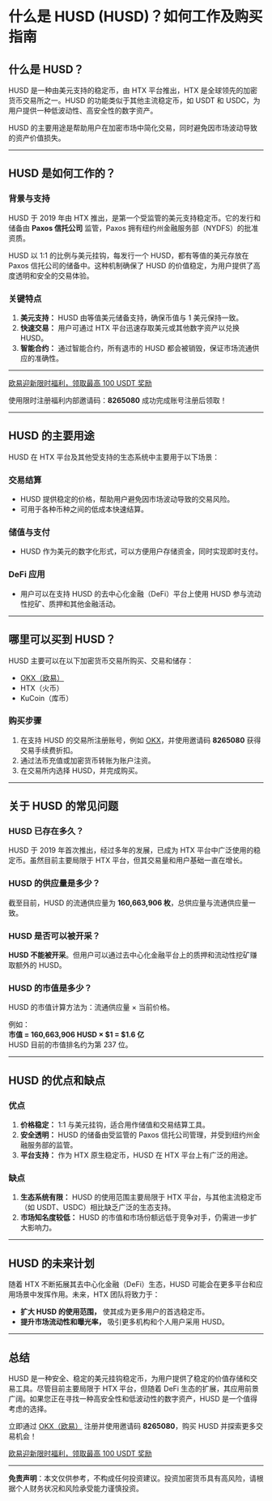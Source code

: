 # 什么是 HUSD (HUSD)？如何工作及购买指南



## 什么是 HUSD？

HUSD 是一种由美元支持的稳定币，由 HTX 平台推出，HTX 是全球领先的加密货币交易所之一。HUSD 的功能类似于其他主流稳定币，如 USDT 和 USDC，为用户提供一种低波动性、高安全性的数字资产。

HUSD 的主要用途是帮助用户在加密市场中简化交易，同时避免因市场波动导致的资产价值损失。

---

## HUSD 是如何工作的？

### 背景与支持
HUSD 于 2019 年由 HTX 推出，是第一个受监管的美元支持稳定币。它的发行和储备由 **Paxos 信托公司** 监管，Paxos 拥有纽约州金融服务部（NYDFS）的批准资质。

HUSD 以 1:1 的比例与美元挂钩，每发行一个 HUSD，都有等值的美元存放在 Paxos 信托公司的储备中。这种机制确保了 HUSD 的价值稳定，为用户提供了高度透明和安全的交易体验。

### 关键特点
1. **美元支持：** HUSD 由等值美元储备支持，确保币值与 1 美元保持一致。
2. **快速交易：** 用户可通过 HTX 平台迅速存取美元或其他数字资产以兑换 HUSD。
3. **智能合约：** 通过智能合约，所有退市的 HUSD 都会被销毁，保证市场流通供应的准确性。

---
[欧易迎新限时福利，领取最高 100 USDT 奖励](https://bit.ly/OKXe)  

使用限时注册福利内部邀请码：**8265080** 成功完成账号注册后领取！

---
## HUSD 的主要用途

HUSD 在 HTX 平台及其他受支持的生态系统中主要用于以下场景：

### 交易结算
- HUSD 提供稳定的价格，帮助用户避免因市场波动导致的交易风险。
- 可用于各种币种之间的低成本快速结算。

### 储值与支付
- HUSD 作为美元的数字化形式，可以方便用户存储资金，同时实现即时支付。

### DeFi 应用
- 用户可以在支持 HUSD 的去中心化金融（DeFi）平台上使用 HUSD 参与流动性挖矿、质押和其他金融活动。

---

## 哪里可以买到 HUSD？

HUSD 主要可以在以下加密货币交易所购买、交易和储存：

- [OKX（欧易）](https://bit.ly/OKXe)  
- HTX（火币）  
- KuCoin（库币）  

### 购买步骤
1. 在支持 HUSD 的交易所注册账号，例如 [OKX](https://bit.ly/OKXe)，并使用邀请码 **8265080** 获得交易手续费折扣。
2. 通过法币充值或加密货币转账为账户注资。
3. 在交易所内选择 HUSD，并完成购买。

---

## 关于 HUSD 的常见问题

### HUSD 已存在多久？
HUSD 于 2019 年首次推出，经过多年的发展，已成为 HTX 平台中广泛使用的稳定币。虽然目前主要局限于 HTX 平台，但其交易量和用户基础一直在增长。

### HUSD 的供应量是多少？
截至目前，HUSD 的流通供应量为 **160,663,906 枚**，总供应量与流通供应量一致。

### HUSD 是否可以被开采？
**HUSD 不能被开采**。但用户可以通过去中心化金融平台上的质押和流动性挖矿赚取额外的 HUSD。

### HUSD 的市值是多少？
HUSD 的市值计算方法为：流通供应量 × 当前价格。

例如：  
**市值 = 160,663,906 HUSD × $1 = $1.6 亿**  
HUSD 目前的市值排名约为第 237 位。

---

## HUSD 的优点和缺点

### 优点
1. **价格稳定：** 1:1 与美元挂钩，适合用作储值和交易结算工具。
2. **安全透明：** HUSD 的储备由受监管的 Paxos 信托公司管理，并受到纽约州金融服务部的监管。
3. **平台支持：** 作为 HTX 原生稳定币，HUSD 在 HTX 平台上有广泛的用途。

### 缺点
1. **生态系统有限：** HUSD 的使用范围主要局限于 HTX 平台，与其他主流稳定币（如 USDT、USDC）相比缺乏广泛的生态支持。
2. **市场知名度较低：** HUSD 的市值和市场份额远低于竞争对手，仍需进一步扩大影响力。

---

## HUSD 的未来计划

随着 HTX 不断拓展其去中心化金融（DeFi）生态，HUSD 可能会在更多平台和应用场景中发挥作用。未来，HTX 团队将致力于：
- **扩大 HUSD 的使用范围，** 使其成为更多用户的首选稳定币。
- **提升市场流动性和曝光率，** 吸引更多机构和个人用户采用 HUSD。

---

## 总结

HUSD 是一种安全、稳定的美元挂钩稳定币，为用户提供了稳定的价值存储和交易工具。尽管目前主要局限于 HTX 平台，但随着 DeFi 生态的扩展，其应用前景广阔。如果您正在寻找一种高安全性和低波动性的数字资产，HUSD 是一个值得考虑的选择。

立即通过 [OKX（欧易）](https://bit.ly/OKXe) 注册并使用邀请码 **8265080**，购买 HUSD 并探索更多交易机会！

[欧易迎新限时福利，领取最高 100 USDT 奖励](https://bit.ly/OKXe)

---

**免责声明**：本文仅供参考，不构成任何投资建议。投资加密货币具有高风险，请根据个人财务状况和风险承受能力谨慎投资。
